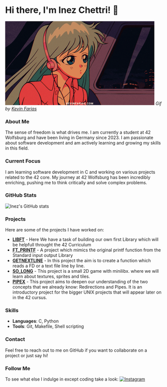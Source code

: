 # Hi there, I'm Inez Chettri! 👋


![Lofi Girl](assests/images/lofi.gif)
*Gif by [Kevin Farias](https://kevinfarias.com)*

### About Me
The sense of freedom is what drives me. I am currently a student at 42 Wolfsburg and have been living in Germany since 2023. I am passionate about software development and am actively learning and growing my skills in this field.

### Current Focus
I am learning software development in C and working on various projects related to the 42 core. My journey at 42 Wolfsburg has been incredibly enriching, pushing me to think critically and solve complex problems.

### GitHub Stats
![Inez's GitHub stats](https://github-readme-stats.vercel.app/api?username=zeniDlaw&show_icons=true&theme=radical)

### Projects
Here are some of the projects I have worked on:
- **[LIBFT](https://github.com/zeniDlaw/libft)** - Here We have a task of building our own first Library which will be helpfull throught the 42 Curriculum
- **[FT_PRINTF](https://github.com/zeniDlaw/ft_printf)** - A project which mimics the original printf function from the Standard input output Library
- **[GETNEXTLINE](https://github.com/zeniDlaw/getnextline)** - In this project the aim is to create a function which reads a FD or a text file line by line.
- **[SO_LONG](https://github.com/zeniDlaw/so_long)** - This project is a small 2D game with minilibx. where we will learn about textures, sprites and tiles.
- **[PIPEX](https://github.com/zeniDlaw/pipex)** - This project aims to deepen our understanding of the two concepts that we already know: Redirections and Pipes. It is an introductory project for the bigger UNIX projects that will appear later on in the 42 cursus.

### Skills
- **Languages**: C, Python
- **Tools**: Git, Makefile, Shell scripting

### Contact
Feel free to reach out to me on GitHub if you want to collaborate on a project or just say hi!

### Follow Me
To see what else I indulge in except coding take a look:
[![Instagram](https://upload.wikimedia.org/wikipedia/commons/a/a5/Instagram_icon.png)](https://www.instagram.com/_ineezz)

<!--
**zeniDlaw/zeniDlaw** is a ✨ special ✨ repository because its `README.md` (this file) appears on your GitHub profile.
-->
